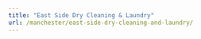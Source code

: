 ```yaml
---
title: "East Side Dry Cleaning & Laundry"
url: /manchester/east-side-dry-cleaning-and-laundry/
---
```

